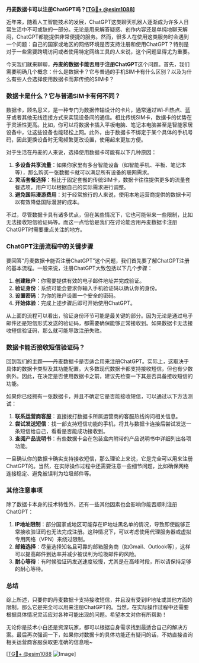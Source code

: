 **丹麦数据卡可以注册ChatGPT吗？[[TG💪+ @esim1088](https://t.me/s/esim1088)]**

近年来，随着人工智能技术的发展，ChatGPT这类聊天机器人逐渐成为许多人日常生活中不可或缺的一部分。无论是用来解答疑惑、创作内容还是单纯地聊天解闷，ChatGPT都能提供非常便捷的服务。然而，很多人在使用这类服务时会遇到一个问题：自己的国家或地区的网络环境是否支持注册和使用ChatGPT？特别是对于一些需要跨境访问或者使用特定网络工具的人来说，这个问题显得尤为重要。

今天我们就来聊聊，**丹麦的数据卡能否用于注册ChatGPT**这个问题。首先，我们需要明确几个概念：什么是数据卡？它与普通的手机SIM卡有什么区别？以及为什么有些人会选择使用数据卡而非传统的SIM卡？

### 数据卡是什么？它与普通SIM卡有何不同？

数据卡，顾名思义，是一种专门为数据传输设计的卡片，通常通过Wi-Fi热点、蓝牙或者其他无线连接方式来实现设备间的通信。相比传统SIM卡，数据卡的优势在于灵活性更高。比如，你可以将数据卡插入平板电脑、笔记本电脑甚至是智能家居设备中，让这些设备也能轻松上网。此外，由于数据卡不绑定于某个具体的手机号码，因此更换设备时无需频繁更改设置，使用起来更加方便。

对于生活在丹麦的人来说，选择使用数据卡可能有以下几种原因：

1. **多设备共享流量**：如果你家里有多台智能设备（如智能手机、平板、笔记本等），那么购买一张数据卡就可以满足所有设备的联网需求。
2. **灵活套餐选择**：相比于固定套餐的传统SIM卡，数据卡往往提供更多的流量套餐选项，用户可以根据自己的实际需求进行调整。
3. **避免国际漫游费用**：对于经常旅行的人来说，使用本地运营商提供的数据卡可以有效降低国际漫游的成本。

不过，尽管数据卡具有诸多优点，但在某些情况下，它也可能带来一些限制，比如无法接收短信验证码等。而这一点恰恰是我们在讨论能否用丹麦数据卡注册ChatGPT时需要重点关注的地方。

### ChatGPT注册流程中的关键步骤

要回答“丹麦数据卡能否注册ChatGPT”这个问题，我们首先要了解ChatGPT注册的基本流程。一般来说，注册ChatGPT大致包括以下几个步骤：

1. **创建账户**：你需要提供有效的电子邮件地址并完成验证。
2. **验证身份**：系统可能会要求你输入手机验证码以确认你的身份。
3. **设置密码**：为你的账户设置一个安全的密码。
4. **开始体验**：完成上述步骤后即可开始使用ChatGPT。

从上面的流程可以看出，验证身份环节可能是最关键的部分。因为无论是通过电子邮件还是短信形式发送的验证码，都需要确保能够正常接收到。如果数据卡无法接收短信验证码，那么就可能导致注册失败。

### 数据卡能否接收短信验证码？

回到我们的主题——丹麦数据卡是否适合用来注册ChatGPT。实际上，这取决于具体的数据卡类型及其功能配置。大多数现代数据卡都支持接收短信，但也有少数例外。因此，在决定是否使用数据卡之前，建议先检查一下其是否具备接收短信的功能。

如果你已经拥有一张数据卡，并且不确定它是否能接收短信，可以通过以下方法测试：

1. **联系运营商客服**：直接拨打数据卡所属运营商的客服热线询问相关信息。
2. **尝试发送短信**：找一部支持短信功能的手机，将其与数据卡连接后尝试发送一条短信给自己，看看是否能成功接收到。
3. **查阅产品说明书**：有些数据卡会在包装盒内附带的产品说明书中详细列出各项功能。

一旦确认你的数据卡确实支持接收短信，那么理论上来说，它是完全可以用来注册ChatGPT的。当然，在实际操作过程中还需要注意一些细节问题，比如确保网络连接稳定、避免被误判为垃圾邮件等。

### 其他注意事项

除了数据卡本身的技术特性外，还有一些其他因素也会影响你能否顺利注册ChatGPT：

1. **IP地址限制**：部分国家或地区可能存在IP地址黑名单的情况，导致即使能够正常接收验证码也无法完成注册。这种情况下，可以考虑使用代理服务器或虚拟专用网络（VPN）来绕过限制。
2. **邮箱选择**：尽量选择知名且可靠的邮箱服务商（如Gmail、Outlook等），这样可以提高邮件到达率并减少被误判为垃圾邮件的风险。
3. **耐心等待**：有时候验证码发送速度较慢，尤其是在高峰时段，所以请保持足够的耐心等待。

### 总结

综上所述，只要你的丹麦数据卡支持接收短信，并且没有受到IP地址或其他方面的限制，那么它是完全可以用来注册ChatGPT的。当然，在实际操作过程中还需要根据具体情况灵活应对各种可能出现的问题。希望本文对你有所帮助！

无论你是技术小白还是资深玩家，都可以根据自身需求找到最适合自己的解决方案。最后再次强调一下，如果你对数据卡的具体功能还有疑问的话，不妨直接咨询相关运营商客服获取更准确的信息哦~

[[TG💪+ @esim1088](https://t.me/s/esim1088) ![Image](https://i.postimg.cc/4NQfJmqS/Snipaste-2025-05-13-00-14-12.png)]
